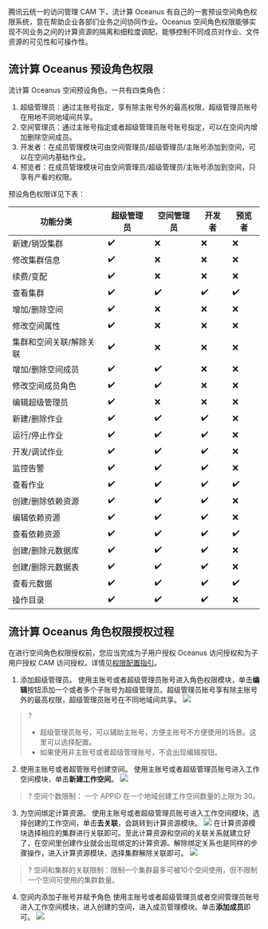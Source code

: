 腾讯云统一的访问管理 CAM 下，流计算 Oceanus 有自己的一套预设空间角色权限系统，意在帮助企业各部们业务之间协同作业。Oceanus 空间角色权限能够实现不同业务之间的计算资源的隔离和细粒度调配，能够控制不同成员对作业、文件资源的可见性和可操作性。

## 流计算 Oceanus 预设角色权限
流计算 Oceanus 空间预设角色，一共有四类角色：
1. 超级管理员：通过主账号指定，享有除主账号外的最高权限，超级管理员账号在用地不同地域间共享。
2. 空间管理员：通过主账号指定或者超级管理员账号账号指定，可以在空间内增加删除空间成员。
3. 开发者：在成员管理模块可由空间管理员/超级管理员/主账号添加到空间，可以在空间内基础作业。
4. 预览者：在成员管理模块可由空间管理员/超级管理员/主账号添加到空间，只享有产看的权限。

预设角色权限详见下表：

| 功能分类                | 超级管理员 | 空间管理员 | 开发者 | 预览者 |
| ----------------------- | ---------- | ---------- | ------ | ------ |
| 新建/销毁集群           | ✔️          | ❌          | ❌      | ❌      |
| 修改集群信息            | ✔️          | ❌          | ❌      | ❌      |
| 续费/变配               | ✔️          | ❌          | ❌      | ❌      |
| 查看集群                | ✔️          | ✔️          | ✔️      | ✔️      |
| 增加/删除空间           | ✔️          | ❌          | ❌      | ❌      |
| 修改空间属性            | ✔️          | ❌          | ❌      | ❌      |
| 集群和空间关联/解除关联 | ✔️          | ❌          | ❌      | ❌      |
| 增加/删除空间成员       | ✔️          | ✔️          | ❌      | ❌      |
| 修改空间成员角色        | ✔️          | ✔️          | ❌      | ❌      |
| 编辑超级管理员          | ✔️          | ❌          | ❌      | ❌      |
| 新建/删除作业           | ✔️          | ✔️          | ✔️      | ❌      |
| 运行/停止作业           | ✔️          | ✔️          | ✔️      | ❌      |
| 开发/调试作业           | ✔️          | ✔️          | ✔️      | ❌      |
| 监控告警                | ✔️          | ✔️          | ✔️      | ❌      |
| 查看作业                | ✔️          | ✔️          | ✔️      | ✔️      |
| 创建/删除依赖资源       | ✔️          | ✔️          | ✔️      | ❌      |
| 编辑依赖资源            | ✔️          | ✔️          | ✔️      | ❌      |
| 查看依赖资源            | ✔️          | ✔️          | ✔️      | ✔️      |
| 创建/删除元数据库       | ✔️          | ✔️          | ✔️      | ❌      |
| 创建/删除元数据表       | ✔️          | ✔️          | ✔️      | ❌      |
| 查看元数据              | ✔️          | ✔️          | ✔️      | ✔️      |
| 操作目录                | ✔️          | ✔️          | ✔️      | ❌      |

 ##  流计算 Oceanus 角色权限授权过程
在进行空间角色权限授权前，您应当完成为子用户授权 Oceanus 访问授权和为子用户授权 CAM 访问授权。详情见[权限配置指引]()。
1. 添加超级管理员。
使用主账号或者超级管理员账号进入角色权限模块，单击**编辑**按钮添加一个或者多个子账号为超级管理员。超级管理员账号享有除主账号外的最高权限，超级管理员账号在不同地域间共享。
![](https://qcloudimg.tencent-cloud.cn/raw/c9b3a824d45db383932d5a374f0020bb.png)
>?
>- 超级管理员账号，可以辅助主账号，方便主账号不方便使用的场景。这里可以选择配置。
>- 如果使用非主账号或者超级管理账号，不会出现编辑按钮。

2. 使用主账号或者超管账号创建空间。
使用主账号或者超级管理员账号进入工作空间模块，单击**新建工作空间**。
![](https://qcloudimg.tencent-cloud.cn/raw/ab7a8f9b5345b3e91502797ec929824b.png)
>?  空间个数限制： 一个 APPID 在一个地域创建工作空间数量的上限为 30。

3. 为空间绑定计算资源。
使用主账号或者超级管理员账号进入工作空间模块，选择创建的工作空间，单击**去关联**，会跳转到计算资源模块。
![](https://qcloudimg.tencent-cloud.cn/raw/5ef734a28b987ee686e7afe6b6f39709.png)
在计算资源模块选择相应的集群进行关联即可。至此计算资源和空间的关联关系就建立好了，在空间里创建作业就会出现绑定的计算资源。解除绑定关系也是同样的步骤操作，进入计算资源模块，选择集群解除关联即可。
![](https://qcloudimg.tencent-cloud.cn/raw/679bbc44ff4b61072f879c425c312412.png)
>?  空间和集群的关联限制：限制一个集群最多可被10个空间使用，但不限制一个空间可使用的集群数量。
4. 空间内添加子账号并赋予角色
使用主账号或者超级管理员或者空间管理员账号进入工作空间模块，进入创建的空间，进入成员管理模块。单击**添加成员**即可。
![](https://qcloudimg.tencent-cloud.cn/raw/a914348ae947d16834f7ae59d3294ca2.png)

